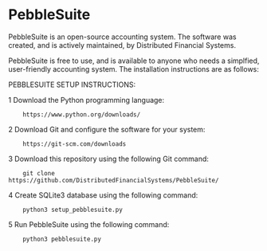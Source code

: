 # PebbleSuite
PebbleSuite is an open-source accounting system.  The software was created, and is actively maintained, by Distributed Financial Systems.

PebbleSuite is free to use, and is available to anyone who needs a simplfied, user-friendly accounting system.  The installation instructions are as follows:


PEBBLESUITE SETUP INSTRUCTIONS:

1		Download the Python programming language:

        https://www.python.org/downloads/



2		Download Git and configure the software for your system:

		https://git-scm.com/downloads



3		Download this repository using the following Git command:

    	git clone https://github.com/DistributedFinancialSystems/PebbleSuite/



4		Create SQLite3 database using the following command:

		python3 setup_pebblesuite.py



5		Run PebbleSuite using the following command:

		python3 pebblesuite.py
